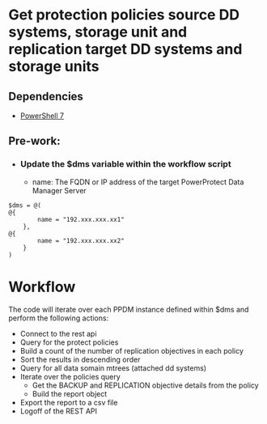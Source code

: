 # Get protection policies source DD systems, storage unit and replication target DD systems and storage units
## Dependencies
- [PowerShell 7](https://github.com/powershell/powershell/releases)

## Pre-work:
- ### Update the $dms variable within the workflow script
    - name: The FQDN or IP address of the target PowerProtect Data Manager Server
```
$dms = @(
@{
        name = "192.xxx.xxx.xx1"
    },
@{
        name = "192.xxx.xxx.xx2"
    }
)
```

# Workflow
The code will iterate over each PPDM instance defined within $dms and perform the following actions:
- Connect to the rest api
- Query for the protect policies
- Build a count of the number of replication objectives in each policy
- Sort the results in descending order
- Query for all data somain mtrees (attached dd systems)
- Iterate over the policies query
    - Get the BACKUP and REPLICATION objective details from the policy
    - Build the report object
- Export the report to a csv file
- Logoff of the REST API